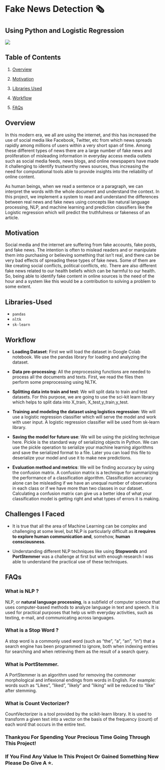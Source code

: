 # Fake News Detection 🗞️
## Using Python and Logistic Regression
![](https://c.tenor.com/HxlauNFZMMAAAAAC/covid-social-media.gif)

## Table of Contents

1.  [Overview](https://github.com/Kens3i/Data-Science-And-ML-Projects/tree/main/Fake%20News%20Detection#Overview)
    
2.  [Motivation](https://github.com/Kens3i/Data-Science-And-ML-Projects/tree/main/Fake%20News%20Detection#Motivation)
    
3.  [Libraries Used](https://github.com/Kens3i/Data-Science-And-ML-Projects/tree/main/Fake%20News%20Detection#Libraries-Used)
    
4.  [Workflow](https://github.com/Kens3i/Data-Science-And-ML-Projects/tree/main/Fake%20News%20Detection#Workflow)

5. [FAQs](https://github.com/Kens3i/Data-Science-And-ML-Projects/tree/main/Fake%20News%20Detection#FAQs)


## Overview

In this modern era, we all are using the internet, and this has increased the use of social media like Facebook, Twitter, etc from which news spreads rapidly among millions of users within a very short span of time. Among these different types of news there are a large number of fake news and proliferation of misleading information in everyday access media outlets such as social media feeds, news blogs, and online newspapers have made it challenging to identify trustworthy news sources, thus increasing the need for computational tools able to provide insights into the reliability of online content.

As human beings, when we read a sentence or a paragraph, we can interpret the words with the whole document and understand the context. In this project, we implement a system to read and understand the differences between real news and fake news using concepts like natural language processing, NLP, and machine learning and prediction classifiers like the Logistic regression which will predict the truthfulness or fakeness of an article.

## Motivation

Social media and the internet are suffering from fake accounts, fake posts, and fake news. The intention is often to mislead readers and or manipulate them into purchasing or believing something that isn’t real, and there can be very bad effects of spreading these types of fake news. Some of them are like creating social conflicts, political conflicts, etc. There are also different fake news related to our health beliefs which can be harmful to our health. So, being able to identify fake content in online sources is the need of the hour and a system like this would be a contribution to solving a problem to some extent.

## Libraries-Used

-   `pandas`
-   `nltk`
-   `sk-learn`


## Workflow


- **Loading Dataset**: First we will load the dataset in Google Colab notebook. We use the pandas library for loading and analyzing the dataset.

- **Data pre-processing**: All the preprocessing functions are needed to process all the documents and texts. First, we read the files then perform some preprocessing using NLTK.

- **Splitting data into train and test**: We will split data to train and test datasets. For this purpose, we are going to use the sci-kit learn library which helps to split data into X_train, X_test,y_train,y_test.

- **Training and modeling the dataset using logistics regression**: We will use a logistic regression classifier which will serve the model and work with user input. A logistic regression classifier will be used from sk-learn library.

- **Saving the model for future use**: We will be using the pickling technique here. Pickle is the standard way of serializing objects in Python. We can use the pickle operation to serialize your machine learning algorithms and save the serialized format to a file. Later you can load this file to deserialize your model and use it to make new predictions.

- **Evaluation method and metrics**: We will be finding accuracy by using the confusion matrix. A confusion matrix is a technique for summarizing the performance of a classification algorithm. Classification accuracy alone can be misleading if we have an unequal number of observations in each class or if we have more than two classes in our dataset. Calculating a confusion matrix can give us a better idea of what your classification model is getting right and what types of errors it is making.


## Challenges I Faced

- It is true that all the area of Machine Learning can be complex and challenging at some level, but NLP is particularly difficult as **it requires to explore human communication and**, somehow, **human consciousness**.

- Understanding different NLP techniques like using **Stopwords** and **PortStemmer** was a challenge at first but with enough research I was able to understand the practical use of these techniques.


## FAQs
### What is NLP ?
NLP, or **natural language processing**, is a subfield of computer science that uses computer-based methods to analyze language in text and speech. It is used for practical purposes that help us with everyday activities, such as texting, e-mail, and communicating across languages.

### What is a Stop Word ?
A stop word is a commonly used word (such as “the”, “a”, “an”, “in”) that a search engine has been programmed to ignore, both when indexing entries for searching and when retrieving them as the result of a search query.

### What is PortStemmer.
A PortStemmer is an algorithm used for removing the commoner morphological and inflexional endings from words in English. For example: words such as “Likes”, ”liked”, ”likely” and ”liking” will be reduced to “like” after stemming.

### What is Count Vectorizer?
CountVectorizer is a tool provided by the scikit-learn library. It is used to transform a given text into a vector on the basis of the frequency (count) of each word that occurs in the entire text.


### Thankyou For Spending Your Precious Time Going Through This Project!
### If You Find Any Value In This Project Or Gained Something New Please Do Give A ⭐.

